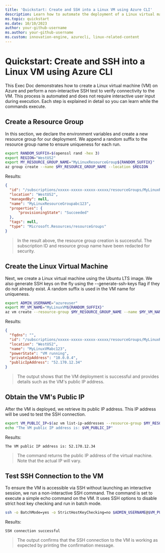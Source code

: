 ```yaml
---
title: 'Quickstart: Create and SSH into a Linux VM using Azure CLI'
description: Learn how to automate the deployment of a Linux virtual machine and perform a non-interactive SSH test connection using Azure CLI.
ms.topic: quickstart
ms.date: 10/10/2023
author: your-github-username
ms.author: your-github-username
ms.custom: innovation-engine, azurecli, linux-related-content
---
```


# Quickstart: Create and SSH into a Linux VM using Azure CLI

This Exec Doc demonstrates how to create a Linux virtual machine (VM) on Azure and perform a non-interactive SSH test to verify connectivity to the VM. This process is automated and does not require interactive user input during execution. Each step is explained in detail so you can learn while the commands execute.

## Create a Resource Group

In this section, we declare the environment variables and create a new resource group for our deployment. We append a random suffix to the resource group name to ensure uniqueness for each run.

```bash
export RANDOM_SUFFIX=$(openssl rand -hex 3)
export REGION="WestUS2"
export MY_RESOURCE_GROUP_NAME="MyLinuxResourceGroup${RANDOM_SUFFIX}"
az group create --name $MY_RESOURCE_GROUP_NAME --location $REGION
```

Results: 

<!-- expected_similarity=0.3 -->

```JSON
{
  "id": "/subscriptions/xxxxx-xxxxx-xxxxx-xxxxx/resourceGroups/MyLinuxResourceGroupabc123",
  "location": "WestUS2",
  "managedBy": null,
  "name": "MyLinuxResourceGroupabc123",
  "properties": {
      "provisioningState": "Succeeded"
  },
  "tags": null,
  "type": "Microsoft.Resources/resourceGroups"
}
```

> In the result above, the resource group creation is successful. The subscription ID and resource group name have been redacted for security.

## Create the Linux Virtual Machine

Next, we create a Linux virtual machine using the Ubuntu LTS image. We also generate SSH keys on the fly using the --generate-ssh-keys flag if they do not already exist. A random suffix is used in the VM name for uniqueness.

```bash
export ADMIN_USERNAME="azureuser"
export MY_VM_NAME="MyLinuxVM${RANDOM_SUFFIX}"
az vm create --resource-group $MY_RESOURCE_GROUP_NAME --name $MY_VM_NAME --image UbuntuLTS --admin-username $ADMIN_USERNAME --generate-ssh-keys
```

Results:

<!-- expected_similarity=0.3 -->

```JSON
{
  "fqdns": "",
  "id": "/subscriptions/xxxxx-xxxxx-xxxxx-xxxxx/resourceGroups/MyLinuxResourceGroupabc123/providers/Microsoft.Compute/virtualMachines/MyLinuxVMabc123",
  "location": "WestUS2",
  "name": "MyLinuxVMabc123",
  "powerState": "VM running",
  "privateIpAddress": "10.0.0.4",
  "publicIpAddress": "52.170.12.34"
}
```

> The output shows that the VM deployment is successful and provides details such as the VM's public IP address.

## Obtain the VM's Public IP

After the VM is deployed, we retrieve its public IP address. This IP address will be used to test the SSH connection.

```bash
export VM_PUBLIC_IP=$(az vm list-ip-addresses --resource-group $MY_RESOURCE_GROUP_NAME --name $MY_VM_NAME --query "[].virtualMachine.network.publicIpAddresses[].ipAddress" -o tsv)
echo "The VM public IP address is: $VM_PUBLIC_IP"
```

Results:

<!-- expected_similarity=0.3 -->

```text
The VM public IP address is: 52.170.12.34
```

> The command returns the public IP address of the virtual machine. Note that the actual IP will vary.

## Test SSH Connection to the VM

To ensure the VM is accessible via SSH without launching an interactive session, we run a non-interactive SSH command. The command is set to execute a simple echo command on the VM. It uses SSH options to disable strict host key checking and run in batch mode.

```bash
ssh -o BatchMode=yes -o StrictHostKeyChecking=no $ADMIN_USERNAME@$VM_PUBLIC_IP echo "SSH connection successful"
```

Results:

<!-- expected_similarity=0.3 -->

```text
SSH connection successful
```

> The output confirms that the SSH connection to the VM is working as expected by printing the confirmation message.
